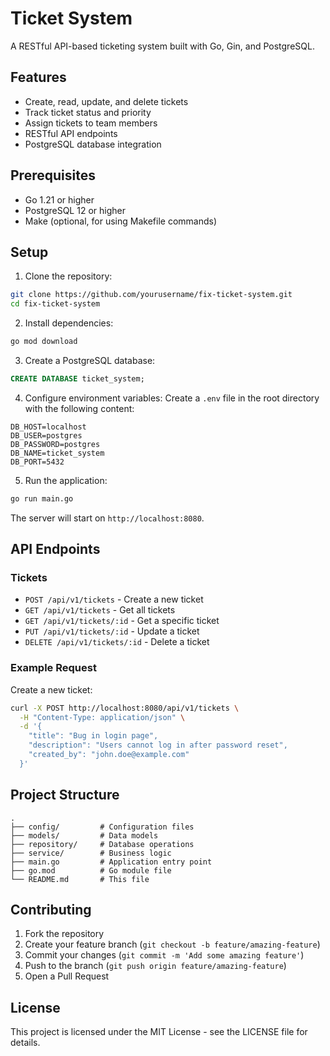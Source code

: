 # Ticket System

A RESTful API-based ticketing system built with Go, Gin, and PostgreSQL.

## Features

- Create, read, update, and delete tickets
- Track ticket status and priority
- Assign tickets to team members
- RESTful API endpoints
- PostgreSQL database integration

## Prerequisites

- Go 1.21 or higher
- PostgreSQL 12 or higher
- Make (optional, for using Makefile commands)

## Setup

1. Clone the repository:
```bash
git clone https://github.com/yourusername/fix-ticket-system.git
cd fix-ticket-system
```

2. Install dependencies:
```bash
go mod download
```

3. Create a PostgreSQL database:
```sql
CREATE DATABASE ticket_system;
```

4. Configure environment variables:
Create a `.env` file in the root directory with the following content:
```
DB_HOST=localhost
DB_USER=postgres
DB_PASSWORD=postgres
DB_NAME=ticket_system
DB_PORT=5432
```

5. Run the application:
```bash
go run main.go
```

The server will start on `http://localhost:8080`.

## API Endpoints

### Tickets

- `POST /api/v1/tickets` - Create a new ticket
- `GET /api/v1/tickets` - Get all tickets
- `GET /api/v1/tickets/:id` - Get a specific ticket
- `PUT /api/v1/tickets/:id` - Update a ticket
- `DELETE /api/v1/tickets/:id` - Delete a ticket

### Example Request

Create a new ticket:
```bash
curl -X POST http://localhost:8080/api/v1/tickets \
  -H "Content-Type: application/json" \
  -d '{
    "title": "Bug in login page",
    "description": "Users cannot log in after password reset",
    "created_by": "john.doe@example.com"
  }'
```

## Project Structure

```
.
├── config/         # Configuration files
├── models/         # Data models
├── repository/     # Database operations
├── service/        # Business logic
├── main.go         # Application entry point
├── go.mod          # Go module file
└── README.md       # This file
```

## Contributing

1. Fork the repository
2. Create your feature branch (`git checkout -b feature/amazing-feature`)
3. Commit your changes (`git commit -m 'Add some amazing feature'`)
4. Push to the branch (`git push origin feature/amazing-feature`)
5. Open a Pull Request

## License

This project is licensed under the MIT License - see the LICENSE file for details. 
